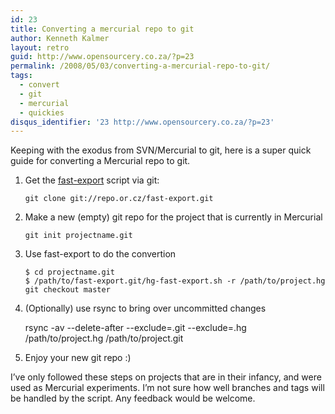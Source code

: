 ```yaml
---
id: 23
title: Converting a mercurial repo to git
author: Kenneth Kalmer
layout: retro
guid: http://www.opensourcery.co.za/?p=23
permalink: /2008/05/03/converting-a-mercurial-repo-to-git/
tags:
  - convert
  - git
  - mercurial
  - quickies
disqus_identifier: '23 http://www.opensourcery.co.za/?p=23'
---
```


Keeping with the exodus from SVN/Mercurial to git, here is a super quick guide for converting a Mercurial repo to git.

1. Get the [fast-export][1] script via git:

    `git clone git://repo.or.cz/fast-export.git`

2. Make a new (empty) git repo for the project that is currently in Mercurial

    `git init projectname.git`

3. Use fast-export to do the convertion

    ```
    $ cd projectname.git
    $ /path/to/fast-export.git/hg-fast-export.sh -r /path/to/project.hg
    git checkout master
    ```

4. (Optionally) use rsync to bring over uncommitted changes

    rsync -av --delete-after --exclude=.git --exclude=.hg /path/to/project.hg /path/to/project.git

5. Enjoy your new git repo :)

I&#8217;ve only followed these steps on projects that are in their infancy, and were used as Mercurial experiments. I&#8217;m not sure how well branches and tags will be handled by the script. Any feedback would be welcome.

 [1]: http://repo.or.cz/w/fast-export.git
